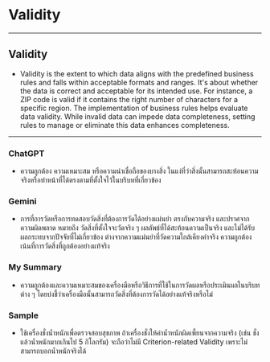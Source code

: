 # **Validity**

---

## **Validity**
 - Validity is the extent to which data aligns with the predefined business rules and falls within acceptable formats and ranges. It's about whether the data is correct and acceptable for its intended use. For instance, a ZIP code is valid if it contains the right number of characters for a specific region. 
  The implementation of business rules helps evaluate data validity. While invalid data can impede data completeness, setting rules to manage or eliminate this data enhances completeness.

---

### ChatGPT
 - ความถูกต้อง ความเหมาะสม หรือความน่าเชื่อถือของบางสิ่ง ในแง่ที่ว่าสิ่งนั้นสามารถสะท้อนความจริงหรือทำหน้าที่ได้ตรงตามที่ตั้งใจไว้ในบริบทที่เกี่ยวข้อง

### Gemini
 - การที่การวัดหรือการทดสอบวัดสิ่งที่ต้องการวัดได้อย่างแม่นยำ ตรงกับความจริง และปราศจากความผิดพลาด หมายถึง วัดสิ่งที่ตั้งใจจะวัดจริง ๆ ผลลัพธ์ที่ได้สะท้อนความเป็นจริง และไม่ได้รับผลกระทบจากปัจจัยที่ไม่เกี่ยวข้อง ต่างจากความแม่นยำที่วัดความใกล้เคียงค่าจริง ความถูกต้องเน้นที่การวัดสิ่งที่ถูกต้องอย่างแท้จริง

### My Summary
 - ความถูกต้องและความเหมาะสมของเครื่องมือหรือวิธีการที่ใช้ในการวัดผลหรือประเมินผลในบริบทต่าง ๆ โดยบ่งชี้ว่าเครื่องมือนั้นสามารถวัดสิ่งที่ต้องการวัดได้อย่างแท้จริงหรือไม่

### Sample
 - ใช้เครื่องชั่งน้ำหนักเพื่อตรวจสอบสุขภาพ ถ้าเครื่องชั่งให้ค่าน้ำหนักผิดเพี้ยนจากความจริง (เช่น ชั่งแล้วน้ำหนักมากเกินไป 5 กิโลกรัม) จะถือว่าไม่มี Criterion-related Validity เพราะไม่สามารถบอกน้ำหนักจริงได้
